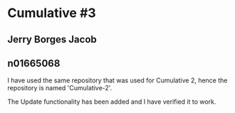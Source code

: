 # Cumulative #3 
## Jerry Borges Jacob
## n01665068

I have used the same repository that was used for Cumulative 2, hence the repository is named 'Cumulative-2'. 

The Update functionality has been added and I have verified it to work.
